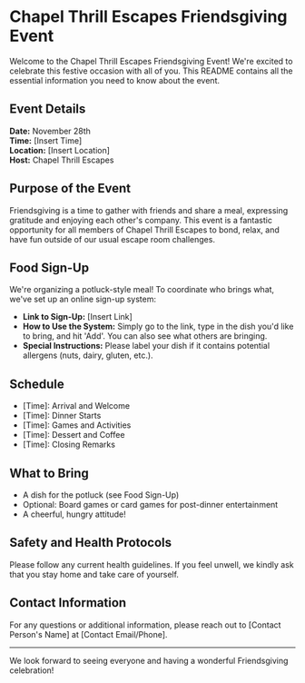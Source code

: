 # Chapel Thrill Escapes Friendsgiving Event

Welcome to the Chapel Thrill Escapes Friendsgiving Event! We're excited to celebrate this festive occasion with all of you. This README contains all the essential information you need to know about the event.

## Event Details

**Date:** November 28th  
**Time:** [Insert Time]  
**Location:** [Insert Location]  
**Host:** Chapel Thrill Escapes

## Purpose of the Event

Friendsgiving is a time to gather with friends and share a meal, expressing gratitude and enjoying each other's company. This event is a fantastic opportunity for all members of Chapel Thrill Escapes to bond, relax, and have fun outside of our usual escape room challenges.

## Food Sign-Up

We're organizing a potluck-style meal! To coordinate who brings what, we've set up an online sign-up system:

- **Link to Sign-Up:** [Insert Link]
- **How to Use the System:** Simply go to the link, type in the dish you'd like to bring, and hit 'Add'. You can also see what others are bringing.
- **Special Instructions:** Please label your dish if it contains potential allergens (nuts, dairy, gluten, etc.).

## Schedule

- [Time]: Arrival and Welcome
- [Time]: Dinner Starts
- [Time]: Games and Activities
- [Time]: Dessert and Coffee
- [Time]: Closing Remarks

## What to Bring

- A dish for the potluck (see Food Sign-Up)
- Optional: Board games or card games for post-dinner entertainment
- A cheerful, hungry attitude!

## Safety and Health Protocols

Please follow any current health guidelines. If you feel unwell, we kindly ask that you stay home and take care of yourself.

## Contact Information

For any questions or additional information, please reach out to [Contact Person's Name] at [Contact Email/Phone].

---

We look forward to seeing everyone and having a wonderful Friendsgiving celebration!

